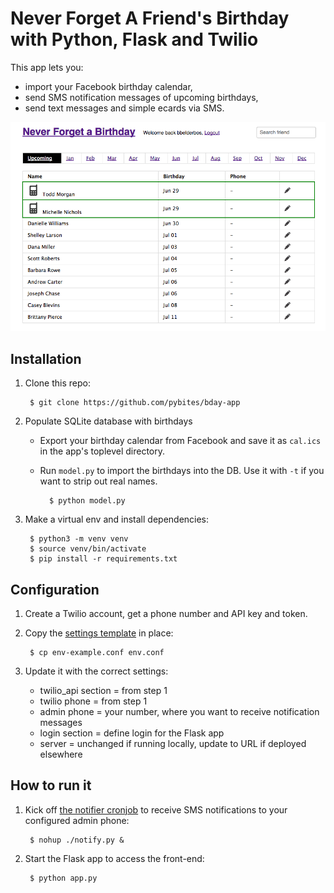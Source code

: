 # Never Forget A Friend's Birthday with Python, Flask and Twilio 

This app lets you:

- import your Facebook birthday calendar,
- send SMS notification messages of upcoming birthdays,
- send text messages and simple ecards via SMS.

![app-printscreen](app-printscreen.png)

## Installation

1. Clone this repo:

		$ git clone https://github.com/pybites/bday-app


2. Populate SQLite database with birthdays 

	- Export your birthday calendar from Facebook and save it as `cal.ics` in the app's toplevel directory.
	- Run `model.py` to import the birthdays into the DB. Use it with `-t` if you want to strip out real names.

			$ python model.py

3. Make a virtual env and install dependencies:

		$ python3 -m venv venv 
		$ source venv/bin/activate
		$ pip install -r requirements.txt

## Configuration

1. Create a Twilio account, get a phone number and API key and token.

2. Copy the [settings template](https://github.com/pybites/bday-app/blob/master/env-example.conf) in place:

		$ cp env-example.conf env.conf

3. Update it with the correct settings:
	
	* twilio_api section = from step 1
	* twilio phone = from step 1
	* admin phone = your number, where you want to receive notification messages
	* login section = define login for the Flask app
	* server = unchanged if running locally, update to URL if deployed elsewhere


## How to run it

1. Kick off [the notifier cronjob](https://github.com/pybites/bday-app/blob/master/notify.py) to receive SMS notifications to your configured admin phone:

		$ nohup ./notify.py &
	
2. Start the Flask app to access the front-end: 

		$ python app.py
